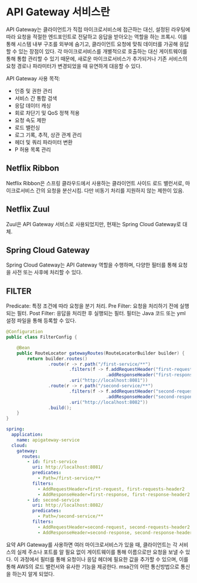 
# API Gateway 서비스란

API Gateway는 클라이언트가 직접 마이크로서비스에 접근하는 대신, 
설정된 라우팅에 따라 요청을 적절한 엔드포인트로 전달하고 응답을 받아오는 역할을 하는 프록시. 
이를 통해 시스템 내부 구조를 외부에 숨기고, 클라이언트 요청에 맞춰 데이터를 가공해 응답할 수 있는 장점이 있다. 
각 마이크로서비스를 개별적으로 호출하는 대신 게이트웨이를 통해 통합 관리할 수 있기 때문에, 새로운 마이크로서비스가 추가되거나 
기존 서비스의 요청 경로나 파라미터가 변경되었을 때 유연하게 대응할 수 있다.

API Gateway 사용 목적:

- 인증 및 권한 관리
- 서비스 간 통합 검색
- 응답 데이터 캐싱
- 회로 차단기 및 QoS 정책 적용
- 요청 속도 제한
- 로드 밸런싱
- 로그 기록, 추적, 상관 관계 관리
- 헤더 및 쿼리 파라미터 변환
- P 허용 목록 관리

## Netflix Ribbon

Netflix Ribbon은 스프링 클라우드에서 사용하는 클라이언트 사이드 로드 밸런서로, 마이크로서비스 간의 요청을 분산시킴. 다만 비동기 처리를 지원하지 않는 제한이 있음.

## Netflix Zuul

Zuul은 API Gateway 서비스로 사용되었지만, 현재는 Spring Cloud Gateway로 대체.

## Spring Cloud Gateway

Spring Cloud Gateway는 API Gateway 역할을 수행하며, 다양한 필터를 통해 요청을 사전 또는 사후에 처리할 수 있다.

## FILTER
Predicate: 특정 조건에 따라 요청을 분기 처리.
Pre Filter: 요청을 처리하기 전에 실행되는 필터.
Post Filter: 응답을 처리한 후 실행되는 필터.
필터는 Java 코드 또는 yml 설정 파일을 통해 등록할 수 있다.

```java
@Configuration
public class FilterConfig {

    @Bean
    public RouteLocator gatewayRoutes(RouteLocatorBuilder builder) {
        return builder.routes()
                .route(r -> r.path("/first-service/**")
                        .filters(f -> f.addRequestHeader("first-request", "first-request-header")
                                      .addResponseHeader("first-response", "first-response-header"))
                        .uri("http://localhost:8081"))
                .route(r -> r.path("/second-service/**")
                        .filters(f -> f.addRequestHeader("second-request", "second-request-header")
                                      .addResponseHeader("second-response", "second-response-header"))
                        .uri("http://localhost:8082"))
                .build();
    }
}

```
```yaml
spring:
  application:
    name: apigateway-service
  cloud:
    gateway:
      routes:
        - id: first-service
          uri: http://localhost:8081/
          predicates:
            - Path=/first-service/**
          filters:
            - AddRequestHeader=first-request, first-requests-header2
            - AddResponseHeader=first-response, first-response-header2
        - id: second-service
          uri: http://localhost:8082/
          predicates:
            - Path=/second-service/**
          filters:
            - AddRequestHeader=second-request, second-requests-header2
            - AddResponseHeader=second-response, second-response-header2

```
요약
API Gateway를 사용하면 여러 마이크로서비스가 있을 때, 
클라이언트는 각 서비스의 실제 주소나 포트를 알 필요 없이 게이트웨이를 통해 이름으로만 요청을 보낼 수 있다. 
이 과정에서 필터를 통해 요청이나 응답 헤더에 필요한 값을 추가할 수 있으며, 이를 통해 AWS의 로드 밸런서와 유사한 기능을 제공한다. 
msa간의 어떤 통신방법으로 통신을 하는지 알게 되었다.




